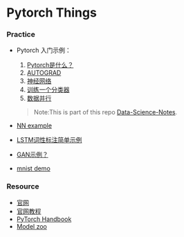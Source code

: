 # Pytorch Things


### Practice
* Pytorch 入门示例：
	1. [Pytorch是什么？](./practice/60分钟入门PyTorch-1.PyTorch是什么？.ipynb)
	2. [AUTOGRAD](./practice/60分钟入门PyTorch-2.AUTOGRAD.ipynb)
	3. [神经网络](./practice/60分钟入门PyTorch-3.神经网络.ipynb)
	4. [训练一个分类器](./practice/60分钟入门PyTorch-4.训练一个分类器.ipynb)
	5. [数据并行](./practice/60分钟入门PyTorch-5.数据并行.ipynb)

	> Note:This is part of this repo [Data-Science-Notes](https://github.com/fengdu78/Data-Science-Notes/tree/master/8.deep-learning/PyTorch_beginner).

* [NN example](./practice/pytorch_example.ipynb)
* [LSTM词性标注简单示例](./practice/pytorch_lstm.ipynb)
* [GAN示例？](./practice/gan_pytorch.py)
* [mnist demo](./practice/mnist_demo.py)

### Resource
* [官网](http://pytorch.org/)
* [官网教程](http://pytorch.org/tutorials/)
* [PyTorch Handbook](https://github.com/zergtant/pytorch-handbook)
* [Model zoo](https://github.com/rwightman/pytorch-image-models)

